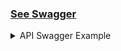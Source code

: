### [See Swagger](http://festival-people.ap-northeast-2.elasticbeanstalk.com/swagger-ui/index.html)
<details>
    <summary> API Swagger Example </summary>

![image](https://user-images.githubusercontent.com/71310074/236829810-803b3fdb-6391-4d04-b29a-78222168fc12.png)

</details>